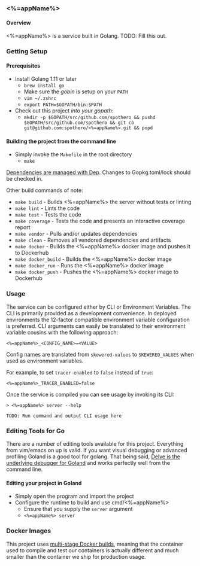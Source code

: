 ### <%=appName%>

#### Overview
<%=appName%> is a service built in Golang. TODO: Fill this out.

### Getting Setup

#### Prerequisites
- Install Golang 1.11 or later
    - `brew install go`
    - Make sure the _gobin_ is setup on your `PATH`
    - `vim ~/.zshrc`
    - `export PATH=$GOPATH/bin:$PATH`
- Check out this project _into your gopath_:
    - `mkdir -p $GOPATH/src/github.com/spothero && pushd $GOPATH/src/github.com/spothero && git co git@github.com:spothero/<%=appName%>.git && popd`

#### Building the project from the command line

- Simply invoke the `Makefile` in the root directory
  - `make`

[Dependencies are managed with Dep](https://github.com/golang/dep). Changes to Gopkg.toml/lock
should be checked in.

Other build commands of note:

- `make build` - Builds <%=appName%> the server without tests or linting
- `make lint` - Lints the code
- `make test` - Tests the code
- `make coverage` - Tests the code and presents an interactive coverage report
- `make vendor` - Pulls and/or updates dependencies
- `make clean` - Removes all vendored dependencies and artifacts
- `make docker` - Builds the <%=appName%> docker image and pushes it to Dockerhub
- `make docker_build` - Builds the <%=appName%> docker image
- `make docker_run` - Runs the <%=appName%> docker image
- `make docker_push` - Pushes the <%=appName%> docker image to Dockerhub

### Usage

The service can be configured either by CLI or Environment Variables. The CLI is primarily provided
as a development convenience. In deployed environments the 12-factor compatible
environment variable configuration is preferred. CLI arguments can easily be translated to their
environment variable cousins with the following approach:

`<%=appName%>_<CONFIG_NAME>=<VALUE>`

Config names are translated from `skewered-values` to `SKEWERED_VALUES` when used as environment
variables.

For example, to set `tracer-enabled` to `false` instead of `true`:

`<%=appName%>_TRACER_ENABLED=false`

Once the service is compiled you can see usage by invoking its CLI:

```
> <%=appName%> server --help

TODO: Run command and output CLI usage here
```

### Editing Tools for Go
There are a number of editing tools available for this project. Everything from vim/emacs on up is valid. If you want
visual debugging or advanced profiling Goland is a good tool for golang. That being said, [Delve is
the underlying debugger for Goland](https://github.com/derekparker/delve) and works perfectly well
from the command line.

#### Editing your project in Goland
- Simply open the program and import the project
- Configure the runtime to build and use cmd/<%=appName%>
  - Ensure that you supply the `server` argument
  - `<%=appName%> server`

### Docker Images

This project uses [multi-stage Docker builds](https://docs.docker.com/develop/develop-images/multistage-build/),
meaning that the container used to compile and test our containers is actually different and much
smaller than the container we ship for production usage.
